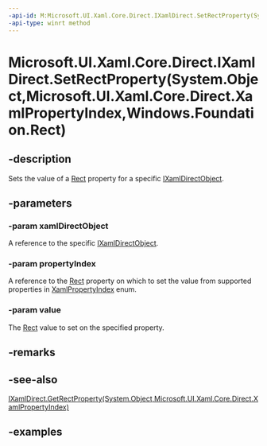 ```yaml
---
-api-id: M:Microsoft.UI.Xaml.Core.Direct.IXamlDirect.SetRectProperty(System.Object,Microsoft.UI.Xaml.Core.Direct.XamlPropertyIndex,Windows.Foundation.Rect)
-api-type: winrt method
---
```


# Microsoft.UI.Xaml.Core.Direct.IXamlDirect.SetRectProperty(System.Object,Microsoft.UI.Xaml.Core.Direct.XamlPropertyIndex,Windows.Foundation.Rect)

<!--
public void SetRectProperty (object xamlDirectObject, Microsoft.UI.Xaml.Core.Direct.XamlPropertyIndex propertyIndex, Windows.Foundation.Rect value);
-->

## -description

Sets the value of a [Rect](/uwp/api/windows.foundation.rect) property for a specific [IXamlDirectObject](ixamldirectobject.md).

## -parameters

### -param xamlDirectObject

A reference to the specific [IXamlDirectObject](ixamldirectobject.md).

### -param propertyIndex

A reference to the [Rect](/uwp/api/windows.foundation.rect) property on which to set the value from supported properties in [XamlPropertyIndex](xamlpropertyindex.md) enum.

### -param value

The [Rect](/uwp/api/windows.foundation.rect) value to set on the specified property.

## -remarks

## -see-also

[IXamlDirect.GetRectProperty(System.Object,Microsoft.UI.Xaml.Core.Direct.XamlPropertyIndex)](ixamldirect_getrectproperty_1510661430.md)

## -examples
